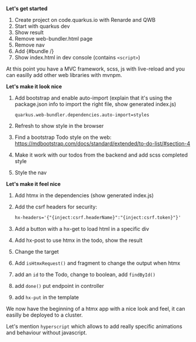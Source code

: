 
**Let's get started**

1. Create project on code.quarkus.io with Renarde and QWB
2. Start with quarkus dev
3. Show result
4. Remove web-bundler.html page
5. Remove nav
6. Add {#bundle /}
7. Show index.html in dev console (contains `<script>`)

At this point you have a MVC framework, scss, js with live-reload and you can easilly add other web libraries with mvnpm.

**Let's make it look nice**

1. Add bootstrap and enable auto-import (explain that it's using the package.json info to import the right file, show generated index.js)
  
    ```
    quarkus.web-bundler.dependencies.auto-import=styles
    ```

2. Refresh to show style in the browser
3. Find a bootstrap Todo style on the web: https://mdbootstrap.com/docs/standard/extended/to-do-list/#section-4
4. Make it work with our todos from the backend and add scss completed style
5. Style the nav

**Let's make it feel nice** 

1. Add htmx in the dependencies (show generated index.js)
3. Add the csrf headers for security:

    ```html
    hx-headers='{"{inject:csrf.headerName}":"{inject:csrf.token}"}'
    ```
3. Add a button with a hx-get to load html in a specific div
5. Add hx-post to use htmx in the todo, show the result
6. Change the target
7. Add `isHtmxRequest()` and fragment to change the output when htmx
8. add an `id` to the Todo, change to boolean, add `findById()`
9. add `done()` put endpoint in controller
10. add `hx-put` in the template

We now have the beginning of a htmx app with a nice look and feel, it can easilly be deployed to a cluster.

Let's mention `hyperscript` which allows to add really specific animations and behaviour without javascript.